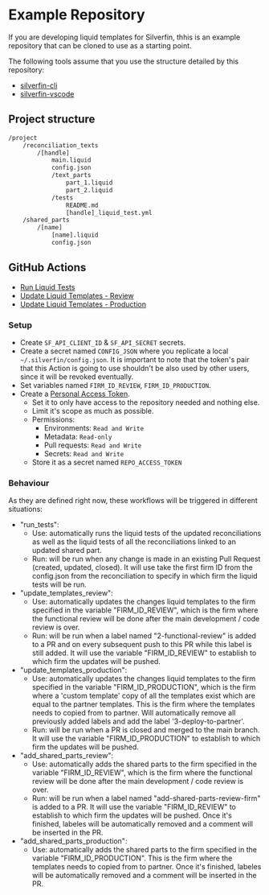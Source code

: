 # Example Repository

If you are developing liquid templates for Silverfin, thhis is an example repository that can be cloned to use as a starting point.

The following tools assume that you use the structure detailed by this repository:

- [silverfin-cli](https://github.com/silverfin/silverfin-cli)
- [silverfin-vscode](https://github.com/silverfin/silverfin-vscode)

## Project structure

```bash
/project
    /reconciliation_texts
        /[handle]
            main.liquid
            config.json
            /text_parts
                part_1.liquid
                part_2.liquid
            /tests
                README.md
                [handle]_liquid_test.yml
    /shared_parts
        /[name]
            [name].liquid
            config.json
```

## GitHub Actions

- [Run Liquid Tests](https://github.com/silverfin/example_liquid_repository/blob/main/.github/run_tests.yml)
- [Update Liquid Templates - Review](https://github.com/silverfin/example_liquid_repository/blob/main/.github/update_templates_review.yml)
- [Update Liquid Templates - Production](https://github.com/silverfin/example_liquid_repository/blob/main/.github/update_templates_production.yml)

### Setup

- Create `SF_API_CLIENT_ID` & `SF_API_SECRET` secrets.
- Create a secret named `CONFIG_JSON` where you replicate a local `~/.silverfin/config.json`. It is important to note that the token's pair that this Action is going to use shouldn't be also used by other users, since it will be revoked eventually.
- Set variables named `FIRM_ID_REVIEW`, `FIRM_ID_PRODUCTION`.
- Create a [Personal Access Token](https://github.com/settings/personal-access-tokens/new).
  - Set it to only have access to the repository needed and nothing else.
  - Limit it's scope as much as possible.
  - Permissions:
    - Environments: `Read and Write`
    - Metadata: `Read-only`
    - Pull requests: `Read and Write`
    - Secrets: `Read and Write`
  - Store it as a secret named `REPO_ACCESS_TOKEN`

### Behaviour

As they are defined right now, these workflows will be triggered in different situations:

- "run_tests":
  - Use: automatically runs the liquid tests of the updated reconciliations as well as the liquid tests of all the reconciliations linked to an updated shared part.
  - Run: will be run when any change is made in an existing Pull Request (created, updated, closed). It will use take the first firm ID from the config.json from the reconciliation to specify in which firm the liquid tests will be run.
- "update_templates_review":
  - Use: automatically updates the changes liquid templates to the firm specified in the variable "FIRM_ID_REVIEW", which is the firm where the functional review will be done after the main development / code review is over.
  - Run: will be run when a label named "2-functional-review" is added to a PR and on every subsequent push to this PR while this label is still added. It will use the variable "FIRM_ID_REVIEW" to establish to which firm the updates will be pushed.
- "update_templates_production":
  - Use: automatically updates the changes liquid templates to the firm specified in the variable "FIRM_ID_PRODUCTION", which is the firm where a 'custom template' copy of all the templates exist which are equal to the partner templates. This is the firm where the templates needs to copied from to partner. Will automatically remove all previously added labels and add the label '3-deploy-to-partner'.
  - Run: will be run when a PR is closed and merged to the main branch. It will use the variable "FIRM_ID_PRODUCTION" to establish to which firm the updates will be pushed.
- "add_shared_parts_review":
  - Use: automatically adds the shared parts to the firm specified in the variable "FIRM_ID_REVIEW", which is the firm where the functional review will be done after the main development / code review is over.
  - Run: will be run when a label named "add-shared-parts-review-firm" is added to a PR. It will use the variable "FIRM_ID_REVIEW" to establish to which firm the updates will be pushed. Once it's finished, labeles will be automatically removed and a comment will be inserted in the PR.
- "add_shared_parts_production":
  - Use: automatically adds the shared parts to the firm specified in the variable "FIRM_ID_PRODUCTION". This is the firm where the templates needs to copied from to partner. Once it's finished, labeles will be automatically removed and a comment will be inserted in the PR.
